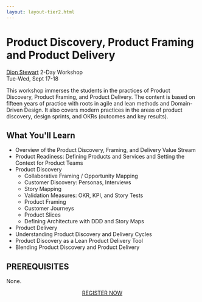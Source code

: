 ```yaml
---
layout: layout-tier2.html
---
```

<p><div class="container section workshop-page">
    <!-- begin workshop element -->
    <div class="row">
      <div class="col-xs-12 col-sm-2">
            <div class="speaker-container">
                <a href="../speakers/dion-stewart.html"><div class="speaker-img dion-stewart keep-color"></div></a>
                </div>
            </div>
        <div class="col-xs-12 col-sm-10 workshop-list">
            <h1 class="section-header">Product Discovery, Product Framing and Product Delivery</h1>
            <span class="workshops--speaker-name"><a href="../speakers/dion-stewart.html">Dion Stewart</a></span>
            <span class="workshops--duration">2-Day Workshop<br>Tue-Wed, Sept 17-18</span>
            <div class="spacer"></div>
            <p class="copy">This workshop immerses the students in the practices of Product Discovery, Product Framing, and Product Delivery. The content is based on fifteen years of practice with roots in agile and lean methods and Domain-Driven Design. It also covers modern practices in the areas of product discovery, design sprints, and OKRs (outcomes and key results).</p>
            <h2 class="speaker-subheader">What You'll Learn</h2>
            <ul class="copy-list">
                <li>Overview of the Product Discovery, Framing, and Delivery Value Stream</li>
                <li>Product Readiness: Defining Products and Services and Setting the Context for Product Teams</li>
                <li>Product Discovery
                    <ul>
                        <li>Collaborative Framing / Opportunity Mapping</li>
                        <li>Customer Discovery: Personas, Interviews</li>
                        <li>Story Mapping</li>
                        <li>Validation Measures: OKR, KPI, and Story Tests</li>
                        <li>Product Framing</li>
                        <li>Customer Journeys</li>
                        <li>Product Slices</li>
                        <li>Defining Architecture with DDD and Story Maps</li>
                    </ul>
                <li>Product Delivery
                <li>Understanding Product Discovery and Delivery Cycles</li>
                <li>Product Discovery as a Lean Product Delivery Tool</li>
                <li>Blending Product Discovery and Product Delivery</li>
            </ul>
            <h2 class="speaker-subheader">PREREQUISITES</h2>
            <p class="copy">None.</p>
                <div class="col-xs-12" align="center">
                    <a class="btn get-ticket-btn" href="https://ti.to/eddd/explore-ddd-2019">REGISTER NOW</a>
                </div>
            </div>
        </div>
    </div>
</div> <!-- container --></p>